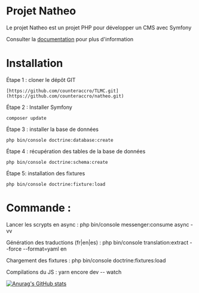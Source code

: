 # Projet Natheo

Le projet Natheo est un projet PHP pour développer un CMS avec Symfony

Consulter la [documentation](https://counteraccro.github.io/natheo.doc/) pour plus d'information

# Installation
Étape 1 : cloner le dépôt GIT

```[https://github.com/counteraccro/TLMC.git](https://github.com/counteraccro/natheo.git)```

Étape 2 : Installer Symfony

```composer update```

Étape 3 : installer la base de données

```php bin/console doctrine:database:create```

Étape 4 : récupération des tables de la base de données

```php bin/console doctrine:schema:create```

Étape 5: installation des fixtures

```php bin/console doctrine:fixture:load```

# Commande : 

Lancer les scrypts en async : php bin/console messenger:consume async -vv

Génération des traductions (fr|en|es) : php bin/console translation:extract --force --format=yaml en

Chargement des fixtures : php bin/console doctrine:fixtures:load

Compilations du JS : yarn encore dev -- watch  


[![Anurag's GitHub stats](https://github-readme-stats.vercel.app/api?username=counteraccro)](https://github.com/anuraghazra/github-readme-stats)

